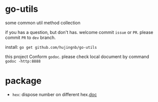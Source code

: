 # go-utils

some common util method collection

if you has a question, but don't has. welcome commit `issue` or `PR`. please commit `PR` to `dev` branch.

install: `go get github.com/hujingnb/go-utils`

this project Conform `godoc`. please check local document by command `godoc -http:8888`

# package 

* `hex`: dispose number on different hex.[doc](./hex/README.en.md)
